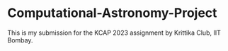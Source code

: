 # Computational-Astronomy-Project
This is my submission for the KCAP 2023 assignment by Krittika Club, IIT Bombay.
